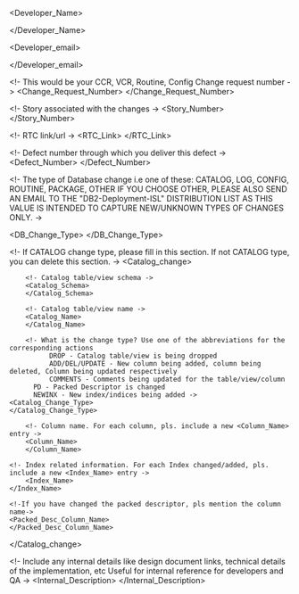 <Entry>

<Developer_Name>

</Developer_Name>

<Developer_email>

</Developer_email>

<!- This would be your CCR, VCR, Routine, Config Change request number ->
<Change_Request_Number> 
</Change_Request_Number>

<!- Story associated with the changes ->
<Story_Number>
</Story_Number>

<!- RTC link/url ->
<RTC_Link>
</RTC_Link>

<!- Defect number through which you deliver this defect ->
<Defect_Number>
</Defect_Number>


<!- The type of Database change i.e one of these: CATALOG, LOG, CONFIG, ROUTINE, PACKAGE, OTHER 
    IF YOU CHOOSE OTHER, PLEASE ALSO SEND AN EMAIL TO THE "DB2-Deployment-ISL"  DISTRIBUTION LIST AS
    THIS VALUE IS INTENDED TO CAPTURE NEW/UNKNOWN TYPES OF CHANGES ONLY. ->

<DB_Change_Type>
</DB_Change_Type>


<!- If CATALOG change type, please fill in this section. If not CATALOG type, you can delete this section. ->
<Catalog_change>

        <!- Catalog table/view schema ->
        <Catalog_Schema>
        </Catalog_Schema>

        <!- Catalog table/view name ->
        <Catalog_Name>
        </Catalog_Name>

        <!- What is the change type? Use one of the abbreviations for the corresponding actions
              DROP - Catalog table/view is being dropped
              ADD/DEL/UPDATE - New column being added, column being deleted, Column being updated respectively
              COMMENTS - Comments being updated for the table/view/column
	      PD - Packed Descriptor is changed
	      NEWINX - New index/indices being added ->
	<Catalog_Change_Type>
	</Catalog_Change_Type>

        <!- Column name. For each column, pls. include a new <Column_Name> entry ->
        <Column_Name>
        </Column_Name>

	<!- Index related information. For each Index changed/added, pls. include a new <Index_Name> entry ->
        <Index_Name>
	</Index_Name>

	<!-If you have changed the packed descriptor, pls mention the column name->
	<Packed_Desc_Column_Name>
	</Packed_Desc_Column_Name>

</Catalog_change>

<!- Include any internal details like design document links, technical details of the implementation, etc
    Useful for internal reference for developers and QA ->
<Internal_Description>
</Internal_Description>

</Entry>
